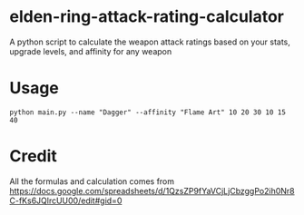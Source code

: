 # elden-ring-attack-rating-calculator
A python script to calculate the weapon attack ratings based on your stats, upgrade levels, and affinity for any weapon

# Usage

```
python main.py --name "Dagger" --affinity "Flame Art" 10 20 30 10 15 40
```

# Credit

All the formulas and calculation comes from https://docs.google.com/spreadsheets/d/1QzsZP9fYaVCjLjCbzggPo2ih0Nr8C-fKs6JQlrcUU00/edit#gid=0
